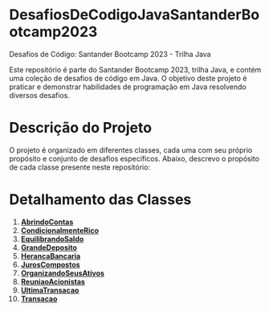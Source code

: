 # DesafiosDeCodigoJavaSantanderBootcamp2023
 Desafios de Código: Santander Bootcamp 2023 - Trilha Java
 
Este repositório é parte do Santander Bootcamp 2023, trilha Java, e contém uma coleção de desafios de código em Java. 
O objetivo deste projeto é praticar e demonstrar habilidades de programação em Java resolvendo diversos desafios.

# Descrição do Projeto
O projeto é organizado em diferentes classes, cada uma com seu próprio propósito e conjunto de desafios específicos. 
Abaixo, descrevo o propósito de cada classe presente neste repositório:

# Detalhamento das Classes

1. [**AbrindoContas**](https://github.com/klaynmolina/DesafiosDeCodigoJavaSantanderBootcamp2023/blob/main/src/codigos/AbrindoContas.java)
2. [**CondicionalmenteRico**](https://github.com/klaynmolina/DesafiosDeCodigoJavaSantanderBootcamp2023/blob/main/src/codigos/CondicionalmenteRico.java)
3. [**EquilibrandoSaldo**](https://github.com/klaynmolina/DesafiosDeCodigoJavaSantanderBootcamp2023/blob/main/src/codigos/EquilibrandoSaldo.java)
4. [**GrandeDeposito**](https://github.com/klaynmolina/DesafiosDeCodigoJavaSantanderBootcamp2023/blob/main/src/codigos/GrandeDeposito.java)
5. [**HerancaBancaria**](https://github.com/klaynmolina/DesafiosDeCodigoJavaSantanderBootcamp2023/blob/main/src/codigos/HerancaBancaria.java)
6. [**JurosCompostos**](https://github.com/klaynmolina/DesafiosDeCodigoJavaSantanderBootcamp2023/blob/main/src/codigos/JurosCompostos.java)
7. [**OrganizandoSeusAtivos**](#classe-organizandoseusativos)
8. [**ReuniaoAcionistas**](#classe-reuniaoacionistas)
9. [**UltimaTransacao**](#classe-ultimatransacao)
10. [**Transacao**](#classe-transacao)
